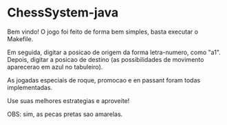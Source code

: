 # ChessSystem-java

Bem vindo!
O jogo foi feito de forma bem simples, basta executar o Makefile.

Em seguida, digitar a posicao de origem da forma letra-numero, como "a1". 
Depois, digitar a posicao de destino (as possibilidades de movimento aparecerao em azul no tabuleiro).

As jogadas especiais de roque, promocao e en passant foram todas implementadas.

Use suas melhores estrategias e aproveite!


OBS: sim, as pecas pretas sao amarelas.
